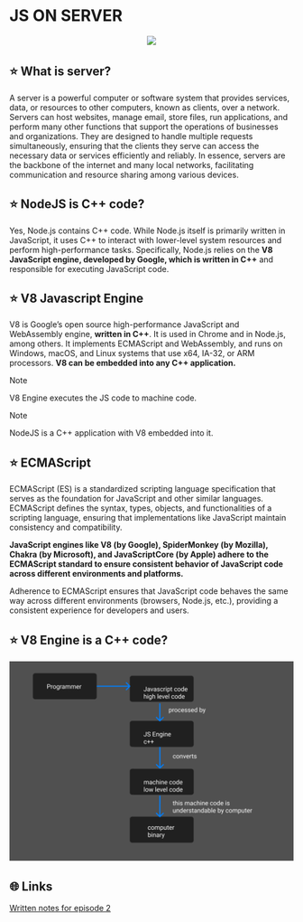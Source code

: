 # JS ON SERVER

<div align="center">
<img src="https://kinsta.com/wp-content/uploads/2021/05/what-is-node-js-featured-image.jpg" />
</div>

## ⭐ What is server?

A server is a powerful computer or software system that provides services, data, or resources to other computers, known as clients, over a network. Servers can host websites, manage email, store files, run applications, and perform many other functions that support the operations of businesses and organizations. They are designed to handle multiple requests simultaneously, ensuring that the clients they serve can access the necessary data or services efficiently and reliably. In essence, servers are the backbone of the internet and many local networks, facilitating communication and resource sharing among various devices.

## ⭐ NodeJS is C++ code?

Yes, Node.js contains C++ code. While Node.js itself is primarily written in JavaScript, it uses C++ to interact with lower-level system resources and perform high-performance tasks. Specifically, Node.js relies on the **V8 JavaScript engine, developed by Google, which is written in C++** and responsible for executing JavaScript code.

## ⭐ V8 Javascript Engine 

V8 is Google’s open source high-performance JavaScript and WebAssembly engine, **written in C++**. It is used in Chrome and in Node.js, among others. It implements ECMAScript and WebAssembly, and runs on Windows, macOS, and Linux systems that use x64, IA-32, or ARM processors. **V8 can be embedded into any C++ application.**

> [!NOTE]
> V8 Engine executes the JS code to machine code.

> [!NOTE]
> NodeJS is a C++ application with V8 embedded into it.

## ⭐ ECMAScript

ECMAScript (ES) is a standardized scripting language specification that serves as the foundation for JavaScript and other similar languages. ECMAScript defines the syntax, types, objects, and functionalities of a scripting language, ensuring that implementations like JavaScript maintain consistency and compatibility.

**JavaScript engines like V8 (by Google), SpiderMonkey (by Mozilla), Chakra (by Microsoft), and JavaScriptCore (by Apple) adhere to the ECMAScript standard to ensure consistent behavior of JavaScript code across different environments and platforms.**

Adherence to ECMAScript ensures that JavaScript code behaves the same way across different environments (browsers, Node.js, etc.), providing a consistent experience for developers and users.

## ⭐ V8 Engine is a C++ code?

![demo](../assests/demo1.png)

## 🌐 Links

[Written notes for episode 2](https://drive.google.com/file/d/1QkKkE_9bOj4P8B8iqhRoEp6Qk003-Hdu/view?usp=drive_link)